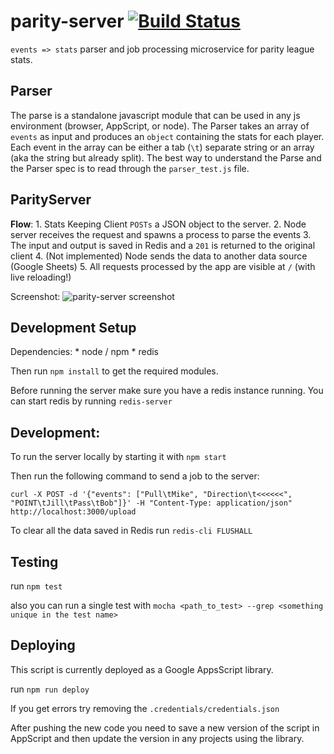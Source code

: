 parity-server [![Build Status](https://travis-ci.org/kevinhughes27/parity-server.svg)](https://travis-ci.org/kevinhughes27/parity-server)
=============

`events => stats` parser and job processing microservice for parity league stats.

Parser
------
The parse is a standalone javascript module that can be used in any js environment (browser, AppScript, or node). The Parser takes an array of `events` as input and produces an `object` containing the stats for each player. Each event in the array can be either a tab (`\t`) separate string or an array (aka the string but already split). The best way to understand the Parse and the Parser spec is to read through the `parser_test.js` file.


ParityServer
------------
  **Flow**:
    1. Stats Keeping Client `POSTs` a JSON object to the server.
    2. Node server receives the request and spawns a process to parse the events
    3. The input and output is saved in Redis and a `201` is returned to the original client
    4. (Not implemented) Node sends the data to another data source (Google Sheets)
    5. All requests processed by the app are visible at `/` (with live reloading!)

  Screenshot:
    ![parity-server screenshot](https://raw.githubusercontent.com/kevinhughes27/parity-server/master/server_screenshot.png)

Development Setup
-----------------
  Dependencies:
    * node / npm
    * redis

  Then run `npm install` to get the required modules.

  Before running the server make sure you have a redis instance running. You can start redis by running `redis-server`


Development:
------------
  To run the server locally by starting it with `npm start`

  Then run the following command to send a job to the server:

  ```
  curl -X POST -d '{"events": ["Pull\tMike", "Direction\t<<<<<<", "POINT\tJill\tPass\tBob"]}' -H "Content-Type: application/json" http://localhost:3000/upload
  ```

  To clear all the data saved in Redis run `redis-cli FLUSHALL`


Testing
-------
  run `npm test`

  also you can run a single test with `mocha <path_to_test> --grep <something unique in the test name>`


Deploying
---------
  This script is currently deployed as a Google AppsScript library.

  run `npm run deploy`

  If you get errors try removing the `.credentials/credentials.json`

  After pushing the new code you need to save a new version of the script in AppScript and then update the version in any projects using the library.
